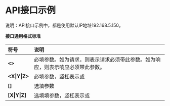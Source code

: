 

# API接口示例

说明：API接口示例中，都是使用默认IP地址192.168.5.150。

**接口通用格式标准**

| **符号** | **说明** |
| :--- | :--- |
| **&lt;&gt;** | 必填参数。如为请求，则表示请求必须带此参数。如为响应，则表示响应必须带此参数。 |
| **&lt;X\|Y\|Z&gt;** | 必填参数，竖杠表示或 |
| **\[\]** | 选填参数 |
| **\[X\|Y\|Z\]** | 选填填参数，竖杠表示或 |





